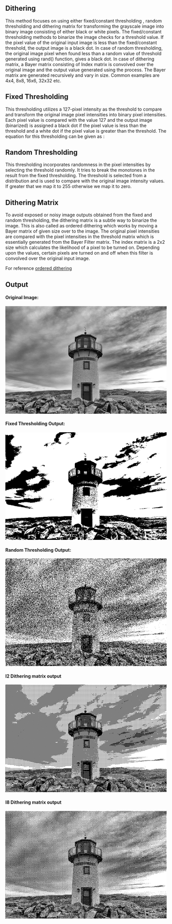 ## Dithering

This method focuses on using either fixed/constant thresholding , random thresholding and dithering matrix for transforming the grayscale image into binary image consisting of either black or white pixels. The fixed/constant thresholding methods to binarize the image checks for a threshold value. If the pixel value of the original input image is less than the fixed/constant threshold, the output image is a black dot. In case of random thresholding,
the original image pixel when found less than a random value of threshold generated using rand() function, gives a black dot. In case of dithering matrix, a Bayer matrix consisting of Index matrix is convolved over the original image and the output value generated using the
process. The Bayer matrix are generated recursively and vary in size. Common examples are 4x4, 8x8, 16x6, 32x32 etc.

## Fixed Thresholding

This thresholding utilizes a 127-pixel intensity as the threshold to compare and transform
the original image pixel intensities into binary pixel intensities. Each pixel value is
compared with the value 127 and the output image (binarized) is assigned a black dot if
the pixel value is less than the threshold and a white dot if the pixel value is greater than
the threshold. The equation for this thresholding can be given as :

## Random Thresholding

This thresholding incorporates randomness in the pixel intensities by selecting the
threshold randomly. It tries to break the monotones in the result from the fixed
thresholding. The threshold is selected from a distribution and is used to compare with
the original image intensity values. If greater that we map it to 255 otherwise we map it
to zero.

## Dithering Matrix

To avoid exposed or noisy image outputs obtained from the fixed and random
thresholding, the dithering matrix is a subtle way to binarize the image. This is also
called as ordered dithering which works by moving a Bayer matrix of given size over to
the image. The original pixel intensities are compared with the pixel intensities in the
threshold matrix which is essentially generated from the Bayer Filter matrix.
The index matrix is a 2x2 size which calculates the likelihood of a pixel to be turned on.
Depending upon the values, certain pixels are turned on and off when this filter is
convolved over the original input image.

For reference [ordered dithering](https://en.wikipedia.org/wiki/Ordered_dithering)

## Output 

#### Original Image:

![Original](images/test_image.png) 

#### Fixed Thresholding Output: 

![Sobel](images/fixed.png) 

#### Random Thresholding Output: 

![Canny](images/random.png) 

#### I2 Dithering matrix output 

![I2](images/i2.png)

#### I8 Dithering matrix output 

![I8](images/i8.png)
